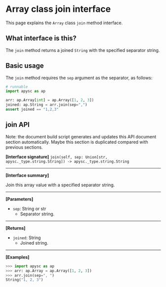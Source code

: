 # Array class join interface

This page explains the `Array` class `join` method interface.

## What interface is this?

The `join` method returns a joined `String` with the specified separator string.

## Basic usage

The `join` method requires the `sep` argument as the separator, as follows:

```py
# runnable
import apysc as ap

arr: ap.Array[int] = ap.Array([1, 2, 3])
joined: ap.String = arr.join(sep=",")
assert joined == "1,2,3"
```


## join API

<!-- Docstring: apysc._type.array.Array.join -->

<span class="inconspicuous-txt">Note: the document build script generates and updates this API document section automatically. Maybe this section is duplicated compared with previous sections.</span>

**[Interface signature]** `join(self, sep: Union[str, apysc._type.string.String]) -> apysc._type.string.String`<hr>

**[Interface summary]**

Join this array value with a specified separator string.<hr>

**[Parameters]**

- `sep`: String or str
  - Separator string.

<hr>

**[Returns]**

- `joined`: String
  - Joined string.

<hr>

**[Examples]**

```py
>>> import apysc as ap
>>> arr: ap.Array = ap.Array([1, 2, 3])
>>> arr.join(sep=", ")
String("1, 2, 3")
```